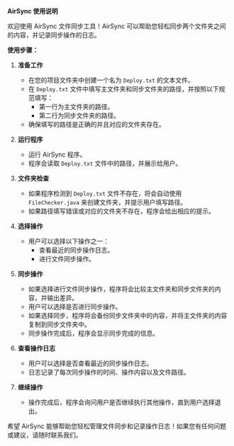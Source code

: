 **AirSync 使用说明**

欢迎使用 AirSync 文件同步工具！AirSync 可以帮助您轻松同步两个文件夹之间的内容，并记录同步操作的日志。

**使用步骤：**

1. **准备工作**
   - 在您的项目文件夹中创建一个名为 `Deploy.txt` 的文本文件。
   - 在 `Deploy.txt` 文件中填写主文件夹和同步文件夹的路径，并按照以下规范填写：
     - 第一行为主文件夹的路径。
     - 第二行为同步文件夹的路径。
   - 确保填写的路径是正确的并且对应的文件夹存在。

2. **运行程序**
   - 运行 AirSync 程序。
   - 程序会读取 `Deploy.txt` 文件中的路径，并展示给用户。

3. **文件夹检查**
   - 如果程序检测到 `Deploy.txt` 文件不存在，将会自动使用 `FileChecker.java` 来创建文件夹，并提示用户填写路径。
   - 如果路径填写错误或对应的文件夹不存在，程序会给出相应的提示。

4. **选择操作**
   - 用户可以选择以下操作之一：
     - 查看最近的同步操作日志。
     - 进行文件同步操作。

5. **同步操作**
   - 如果选择进行文件同步操作，程序将会比较主文件夹和同步文件夹的内容，并输出差异。
   - 用户可以选择是否进行同步操作。
   - 如果选择同步，程序将会备份同步文件夹中的内容，并将主文件夹的内容复制到同步文件夹中。
   - 同步操作完成后，程序会显示同步完成的信息。

6. **查看操作日志**
   - 用户可以选择是否查看最近的同步操作日志。
   - 日志记录了每次同步操作的时间、操作内容以及文件路径。

7. **继续操作**
   - 操作完成后，程序会询问用户是否继续执行其他操作，直到用户选择退出。

希望 AirSync 能够帮助您轻松管理文件同步和记录操作日志！如果您有任何问题或建议，请随时联系我们。
